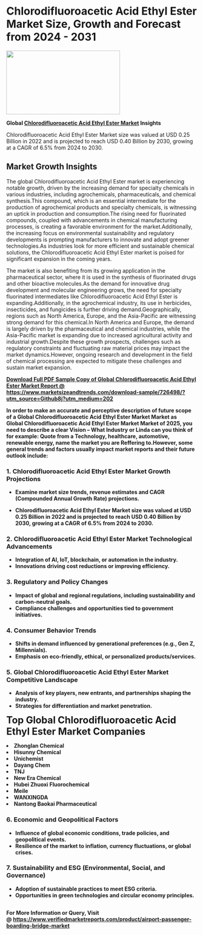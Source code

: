 <H1>Chlorodifluoroacetic Acid Ethyl Ester Market Size, Growth and Forecast from 2024 - 2031</H1><img class="aligncenter size-medium wp-image-584254" src="https://thirdeyenews.in/wp-content/uploads/2024/09/Global-Market-Research-300x168.jpeg" alt="" width="300" height="168" /><p><strong>Global&nbsp;<a href="https://www.marketsizeandtrends.com/download-sample/726498/?utm_source=Github8j?utm_medium=202">Chlorodifluoroacetic Acid Ethyl Ester Market</a> Insights</strong></p><p>Chlorodifluoroacetic Acid Ethyl Ester Market size was valued at USD 0.25 Billion in 2022 and is projected to reach USD 0.40 Billion by 2030, growing at a CAGR of 6.5% from 2024 to 2030.</p><p><h2>Market Growth Insights</h2> <p>The global Chlorodifluoroacetic Acid Ethyl Ester market is experiencing notable growth, driven by the increasing demand for specialty chemicals in various industries, including agrochemicals, pharmaceuticals, and chemical synthesis.This compound, which is an essential intermediate for the production of agrochemical products and specialty chemicals, is witnessing an uptick in production and consumption.The rising need for fluorinated compounds, coupled with advancements in chemical manufacturing processes, is creating a favorable environment for the market.Additionally, the increasing focus on environmental sustainability and regulatory developments is prompting manufacturers to innovate and adopt greener technologies.As industries look for more efficient and sustainable chemical solutions, the Chlorodifluoroacetic Acid Ethyl Ester market is poised for significant expansion in the coming years.</p> <p><strong><a href="download-sample-link"></a></strong></p> <p>The market is also benefiting from its growing application in the pharmaceutical sector, where it is used in the synthesis of fluorinated drugs and other bioactive molecules.As the demand for innovative drug development and molecular engineering grows, the need for specialty fluorinated intermediates like Chlorodifluoroacetic Acid Ethyl Ester is expanding.Additionally, in the agrochemical industry, its use in herbicides, insecticides, and fungicides is further driving demand.Geographically, regions such as North America, Europe, and the Asia-Pacific are witnessing strong demand for this chemical.In North America and Europe, the demand is largely driven by the pharmaceutical and chemical industries, while the Asia-Pacific market is expanding due to increased agricultural activity and industrial growth.Despite these growth prospects, challenges such as regulatory constraints and fluctuating raw material prices may impact the market dynamics.However, ongoing research and development in the field of chemical processing are expected to mitigate these challenges and sustain market expansion.<p><strong><a href="get-more-insights-link"></p><p><span class=""><strong>Download Full PDF Sample Copy of Global Chlorodifluoroacetic Acid Ethyl Ester Market Report</strong> @ <a href="https://www.marketsizeandtrends.com/download-sample/726498/?utm_source=Github8j?utm_medium=202" target="_blank">https://www.marketsizeandtrends.com/download-sample/726498/?utm_source=Github8j?utm_medium=202</a></span></p><p>In order to make an accurate and perceptive description of future scope of a Global&nbsp;Chlorodifluoroacetic Acid Ethyl Ester Market Market as Global&nbsp;Chlorodifluoroacetic Acid Ethyl Ester Market Market of 2025, you need to describe a clear Vision &ndash; What Industry or Linda can you think of for example: Quote from a Technology, healthcare, automotive, renewable energy, name the market you are Reffering to.However, some general trends and factors usually impact market reports and their future outlook include:</p><h3>1.&nbsp;<strong>Chlorodifluoroacetic Acid Ethyl Ester Market Growth Projections</strong></h3><ul><li>Examine market size trends, revenue estimates and CAGR (Compounded Annual Growth Rate) projections.</li><li><p>Chlorodifluoroacetic Acid Ethyl Ester Market size was valued at USD 0.25 Billion in 2022 and is projected to reach USD 0.40 Billion by 2030, growing at a CAGR of 6.5% from 2024 to 2030.</p></li></ul><h3>2.&nbsp;<strong>Chlorodifluoroacetic Acid Ethyl Ester Market Technological Advancements</strong></h3><ul><li>Integration of AI, IoT, blockchain, or automation in the industry.</li><li>Innovations driving cost reductions or improving efficiency.</li></ul><h3>3.&nbsp;<strong>Regulatory and Policy Changes</strong></h3><ul><li>Impact of global and regional regulations, including sustainability and carbon-neutral goals.</li><li>Compliance challenges and opportunities tied to government initiatives.</li></ul><h3>4.&nbsp;<strong>Consumer Behavior Trends</strong></h3><ul><li>Shifts in demand influenced by generational preferences (e.g., Gen Z, Millennials).</li><li>Emphasis on eco-friendly, ethical, or personalized products/services.</li></ul><h3>5.&nbsp;<strong>Global Chlorodifluoroacetic Acid Ethyl Ester Market Competitive Landscape</strong></h3><ul><li>Analysis of key players, new entrants, and partnerships shaping the industry.</li><li>Strategies for differentiation and market penetration.</li></ul><p data-pm-slice="1 1 []"><span style="color: inherit; font-family: inherit; font-size: 25px;">Top Global Chlorodifluoroacetic Acid Ethyl Ester Market Companies</span></p><div class="" data-test-id=""><p><li>Zhonglan Chemical</li><li> Hisunny Chemical</li><li> Unichemist</li><li> Dayang Chem</li><li> TNJ</li><li> New Era Chemical</li><li> Hubei Zhuoxi Fluorochemical</li><li> Meile</li><li> WANXINGDA</li><li> Nantong Baokai Pharmaceutical</li></p></div><h3>6.&nbsp;<strong>Economic and Geopolitical Factors</strong></h3><ul><li>Influence of global economic conditions, trade policies, and geopolitical events.</li><li>Resilience of the market to inflation, currency fluctuations, or global crises.</li></ul><h3>7.&nbsp;<strong>Sustainability and ESG (Environmental, Social, and Governance)</strong></h3><ul><li>Adoption of sustainable practices to meet ESG criteria.</li><li>Opportunities in green technologies and circular economy principles.</li></ul><h2><strong style="font-size: 14px;">For More Information or Query, Visit @&nbsp;</strong><a style="background-color: #ffffff; font-size: 14px;" href="https://www.marketsizeandtrends.com/report/chlorodifluoroacetic-acid-ethyl-ester-market/" target="_blank">https://www.verifiedmarketreports.com/product/airport-passenger-boarding-bridge-market</a></h2>